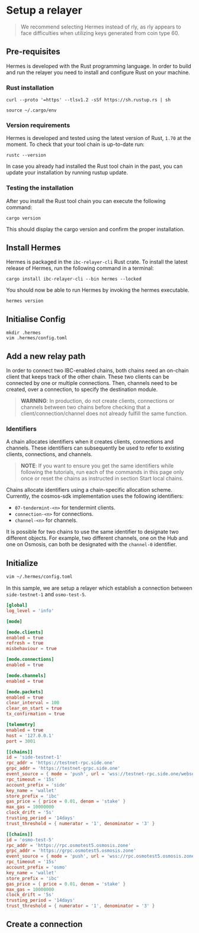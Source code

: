 # Setup a relayer

> We recommend selecting Hermes instead of rly, as rly appears to face difficulties when utilizing keys generated from coin type 60.

## Pre-requisites
Hermes is developed with the Rust programming language. In order to build and run the relayer you need to install and configure Rust on your machine.

### Rust installation
```shell
curl --proto '=https' --tlsv1.2 -sSf https://sh.rustup.rs | sh
```

```shell
source ~/.cargo/env
```

### Version requirements
Hermes is developed and tested using the latest version of Rust, `1.70` at the moment. To check that your tool chain is up-to-date run:

```shell
rustc --version
```
In case you already had installed the Rust tool chain in the past, you can update your installation by running rustup update.

### Testing the installation
After you install the Rust tool chain you can execute the following command:
```shell
cargo version
```
This should display the cargo version and confirm the proper installation.

## Install Hermes
Hermes is packaged in the `ibc-relayer-cli` Rust crate. To install the latest release of Hermes, run the following command in a terminal:
```shell
cargo install ibc-relayer-cli --bin hermes --locked
```
You should now be able to run Hermes by invoking the hermes executable.
```shell
hermes version
```

## Initialise Config
```shell
mkdir .hermes
vim .hermes/config.toml
```

## Add a new relay path
In order to connect two IBC-enabled chains, both chains need an on-chain client that keeps track of the other chain. These two clients can be connected by one or multiple connections. Then, channels need to be created, over a connection, to specify the destination module.

> **WARNING**: In production, do not create clients, connections or channels between two chains before checking that a client/connection/channel does not already fulfill the same function.


### Identifiers
A chain allocates identifiers when it creates clients, connections and channels. These identifiers can subsequently be used to refer to existing clients, connections, and channels.

> **NOTE**: If you want to ensure you get the same identifiers while following the tutorials, run each of the commands in this page only once or reset the chains as instructed in section Start local chains.

Chains allocate identifiers using a chain-specific allocation scheme. Currently, the cosmos-sdk implementation uses the following identifiers:

 - `07-tendermint-<n>` for tendermint clients.
 - `connection-<n>` for connections.
 - `channel-<n>` for channels.

It is possible for two chains to use the same identifier to designate two different objects. For example, two different channels, one on the Hub and one on Osmosis, can both be designated with the `channel-0` identifier.

## Initialize
```sh 
vim ~/.hermes/config.toml
```
In this sample, we are setup a relayer which establish a connection between `side-testnet-1` and `osmo-test-5`.
```toml
[global]
log_level = 'info'

[mode]

[mode.clients]
enabled = true
refresh = true
misbehaviour = true

[mode.connections]
enabled = true

[mode.channels]
enabled = true

[mode.packets]
enabled = true
clear_interval = 100
clear_on_start = true
tx_confirmation = true

[telemetry]
enabled = true
host = '127.0.0.1'
port = 3001

[[chains]]
id = 'side-testnet-1'
rpc_addr = 'https://testnet-rpc.side.one'
grpc_addr = 'https://testnet-grpc.side.one'
event_source = { mode = 'push', url = 'wss://testnet-rpc.side.one/websocket', batch_delay = '500ms' }
rpc_timeout = '15s'
account_prefix = 'side'
key_name = 'wallet'
store_prefix = 'ibc'
gas_price = { price = 0.01, denom = 'stake' }
max_gas = 10000000
clock_drift = '5s'
trusting_period = '14days'
trust_threshold = { numerator = '1', denominator = '3' }

[[chains]]
id = 'osmo-test-5'
rpc_addr = 'https://rpc.osmotest5.osmosis.zone'
grpc_addr = 'https://grpc.osmotest5.osmosis.zone'
event_source = { mode = 'push', url = 'wss://rpc.osmotest5.osmosis.zone/websocket', batch_delay = '500ms' }
rpc_timeout = '15s'
account_prefix = 'osmo'
key_name = 'wallet'
store_prefix = 'ibc'
gas_price = { price = 0.01, denom = 'stake' }
max_gas = 10000000
clock_drift = '5s'
trusting_period = '14days'
trust_threshold = { numerator = '1', denominator = '3' }


```

## Create a connection
